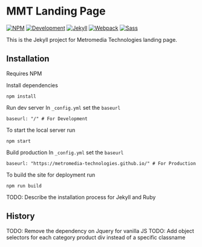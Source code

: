 # MMT Landing Page
[![NPM](https://img.shields.io/badge/npm-4.1.2-blue.svg?style=flat)](https://docs.npmjs.com/cli/install)
[![Development](https://img.shields.io/badge/build-dev-orange.svg?style=flat)](https://metromedia-technologies.github.io)
[![Jekyll](https://img.shields.io/badge/jekyll-3.4.3-blue.svg?style=flat)](https://jekyllrb.com/)
[![Webpack](https://img.shields.io/badge/webpack-2.6.1-blue.svg?style=flat)](https://webpack.github.io/)
[![Sass](https://img.shields.io/badge/Sass-3.4.24-ff69b4.svg?style=flat)](http://sass-lang.com/)

This is the Jekyll project for Metromedia Technologies landing page.

## Installation
Requires NPM

Install dependencies
```
npm install
```

Run dev server
In `_config.yml` set the `baseurl`
```
baseurl: "/" # For Development
```
To start the local server run
```
npm start
```

Build production
In `_config.yml` set the `baseurl`
```
baseurl: "https://metromedia-technologies.github.io/" # For Production
```
To build the site for deployment run
```
npm run build
```

TODO: Describe the installation process for Jekyll and Ruby

## History

TODO: Remove the dependency on Jquery for vanilla JS
TODO: Add object selectors for each category product div instead of a specific classname
